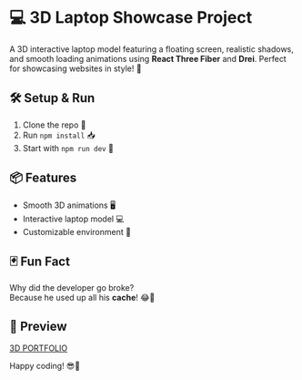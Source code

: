 # 💻 3D Laptop Showcase Project

A 3D interactive laptop model featuring a floating screen, realistic shadows, and smooth loading animations using **React Three Fiber** and **Drei**. Perfect for showcasing websites in style! 🚀

## 🛠 Setup & Run

1. Clone the repo 📂
2. Run `npm install` 📥
3. Start with `npm run dev` 🎉

## 📦 Features

- Smooth 3D animations 🖥️
- Interactive laptop model 💻
- Customizable environment 🌆

## 🃏 Fun Fact

Why did the developer go broke?  
Because he used up all his **cache**! 😂💸

## 👀 Preview

[3D PORTFOLIO](https://portfolio-3d-r3f.vercel.app/)

Happy coding! 😎🎨
